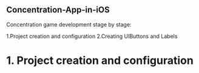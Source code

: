 ## Concentration-App-in-iOS

Concentration game development stage by stage:

  1.Project creation and configuration
  2.Creating UIButtons and Labels
  
  
  
  
  
  
# 1. Project creation and configuration

  

















